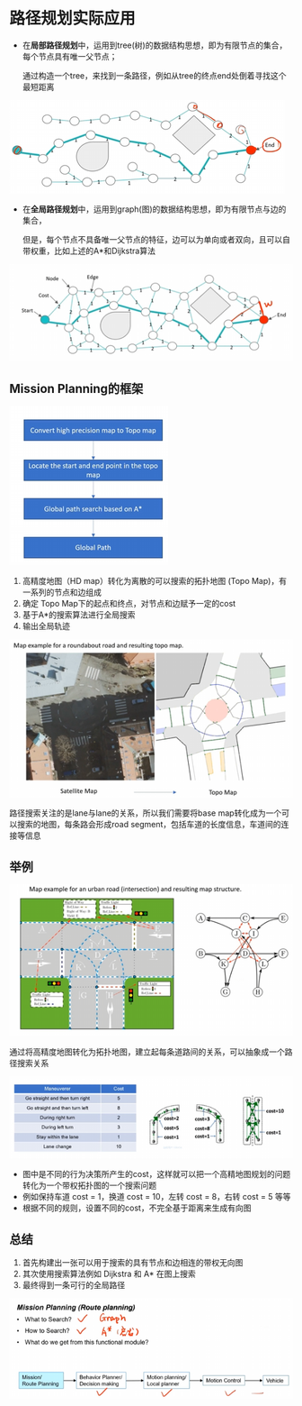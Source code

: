 # 路径规划实际应用

- 在**局部路径规划**中，运用到tree(树)的数据结构思想，即为有限节点的集合，每个节点具有唯一父节点；

  通过构造一个tree，来找到一条路径，例如从tree的终点end处倒着寻找这个最短距离

![image-20240131210015701](../../imgs/image-20240131210015701.png)

- 在**全局路径规划**中，运用到graph(图)的数据结构思想，即为有限节点与边的集合，

  但是，每个节点不具备唯一父节点的特征，边可以为单向或者双向，且可以自带权重，比如上述的A*和Dijkstra算法

![image-20240131210616005](../../imgs/image-20240131210616005.png)



## Mission Planning的框架

![image-20240131210712460](../../imgs/image-20240131210712460.png)

1. 高精度地图（HD map）转化为离散的可以搜索的拓扑地图 (Topo Map)，有一系列的节点和边组成
2. 确定 Topo Map下的起点和终点，对节点和边赋予一定的cost
3. 基于A*的搜索算法进行全局搜索
4. 输出全局轨迹

![image-20240131210936953](../../imgs/image-20240131210936953.png)

路径搜索关注的是lane与lane的关系，所以我们需要将base map转化成为一个可以搜索的地图，每条路会形成road segment，包括车道的长度信息，车道间的连接等信息



## 举例

![image-20240131211511749](../../imgs/image-20240131211511749.png)

通过将高精度地图转化为拓扑地图，建立起每条道路间的关系，可以抽象成一个路径搜索关系

![image-20240131211852707](../../imgs/image-20240131211852707.png)

- 图中是不同的行为决策所产生的cost，这样就可以把一个高精地图规划的问题转化为一个带权拓扑图的一个搜索问题
- 例如保持车道 cost = 1，换道 cost = 10，左转 cost = 8，右转 cost = 5 等等
- 根据不同的规则，设置不同的cost，不完全基于距离来生成有向图



## 总结

1. 首先构建出一张可以用于搜索的具有节点和边相连的带权无向图
2. 其次使用搜索算法例如 Dijkstra 和 A* 在图上搜索
3. 最终得到一条可行的全局路径

![image-20240131212257860](../../imgs/image-20240131212257860.png)

















